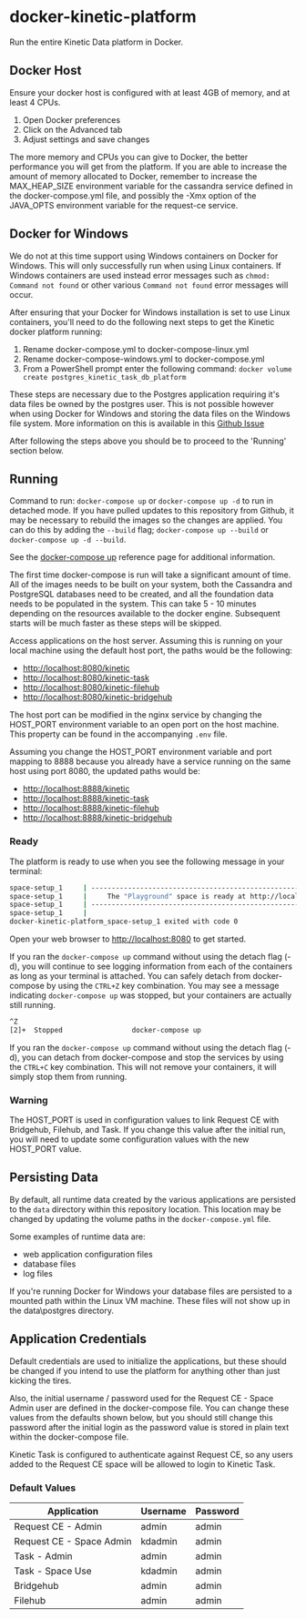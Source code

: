 # docker-kinetic-platform

Run the entire Kinetic Data platform in Docker.

## Docker Host

Ensure your docker host is configured with at least 4GB of memory, and at least 4 CPUs.

1.  Open Docker preferences
2.  Click on the Advanced tab
3.  Adjust settings and save changes

The more memory and CPUs you can give to Docker, the better performance you will get from the platform. If you are able to increase the amount of memory allocated to Docker, remember to increase the MAX_HEAP_SIZE environment variable for the cassandra service defined in the docker-compose.yml file, and possibly the -Xmx option of the JAVA_OPTS environment variable for the request-ce service.

## Docker for Windows

We do not at this time support using Windows containers on Docker for Windows. This will only successfully run when using Linux containers. If Windows containers are used instead error messages such as `chmod: Command not found` or other various `Command not found` error messages will occur.

After ensuring that your Docker for Windows installation is set to use Linux containers, you'll need to do the following next steps to get the Kinetic docker platform running:

1.  Rename docker-compose.yml to docker-compose-linux.yml
2.  Rename docker-compose-windows.yml to docker-compose.yml
3.  From a PowerShell prompt enter the following command: `docker volume create postgres_kinetic_task_db_platform`

These steps are necessary due to the Postgres application requiring it's data files be owned by the postgres user. This is not possible however when using Docker for Windows and storing the data files on the Windows file system. More information on this is available in this [Github Issue](https://github.com/docker/for-win/issues/445)

After following the steps above you should be to proceed to the 'Running' section below.

## Running

Command to run: `docker-compose up` or `docker-compose up -d` to run in detached mode. If you have pulled updates to this repository from Github, it may be necessary to rebuild the images so the changes are applied. You can do this by adding the `--build` flag; `docker-compose up --build` or `docker-compose up -d --build`.

See the [docker-compose up](https://docs.docker.com/compose/reference/up/) reference page for additional information.

The first time docker-compose is run will take a significant amount of time.  All of the images needs to be built on your system, both the Cassandra and PostgreSQL databases need to be created, and all the foundation data needs to be populated in the system.  This can take 5 - 10 minutes depending on the resources available to the docker engine.  Subsequent starts will be much faster as these steps will be skipped.

Access applications on the host server. Assuming this is running on your local machine using the default host port, the paths would be the following:

* <http://localhost:8080/kinetic>
* <http://localhost:8080/kinetic-task>
* <http://localhost:8080/kinetic-filehub>
* <http://localhost:8080/kinetic-bridgehub>

The host port can be modified in the nginx service by changing the HOST_PORT environment variable to an open port on the host machine. This property can be found in the accompanying `.env` file.

Assuming you change the HOST_PORT environment variable and port mapping to 8888 because you already have a service running on the same host using port 8080, the updated paths would be:

* <http://localhost:8888/kinetic>
* <http://localhost:8888/kinetic-task>
* <http://localhost:8888/kinetic-filehub>
* <http://localhost:8888/kinetic-bridgehub>

### Ready

The platform is ready to use when you see the following message in your terminal:

```bash
space-setup_1     | ---------------------------------------------------------------------
space-setup_1     | 	The "Playground" space is ready at http://localhost:8080
space-setup_1     | ---------------------------------------------------------------------
space-setup_1     | 
docker-kinetic-platform_space-setup_1 exited with code 0
```

Open your web browser to <http://localhost:8080> to get started.

If you ran the `docker-compose up` command without using the detach flag (-d), you will continue to see logging information from each of the containers as long as your terminal is attached. You can safely detach from docker-compose by using the `CTRL+Z` key combination. You may see a message indicating `docker-compose up` was stopped, but your containers are actually still running.

```bash
^Z
[2]+  Stopped                 docker-compose up
```

If you ran the `docker-compose up` command without using the detach flag (-d), you can detach from docker-compose and stop the services by using the `CTRL+C` key combination.  This will not remove your containers, it will simply stop them from running.

### Warning

The HOST_PORT is used in configuration values to link Request CE with Bridgehub, Filehub, and Task.  If you change this value after the initial run, you will need to update some configuration values with the new HOST_PORT value.

## Persisting Data

By default, all runtime data created by the various applications are persisted to the `data` directory within this repository location. This location may be changed by updating the volume paths in the `docker-compose.yml` file.

Some examples of runtime data are:

* web application configuration files
* database files
* log files

If you're running Docker for Windows your database files are persisted to a mounted path within the Linux VM machine. These files will not show up in the data\postgres directory.

## Application Credentials

Default credentials are used to initialize the applications, but these should be changed if you intend to use the platform for anything other than just kicking the tires.

Also, the initial username / password used for the Request CE - Space Admin user are defined in the docker-compose file. You can change these values from the defaults shown below, but you should still change this password after the initial login as the password value is stored in plain text within the docker-compose file.

Kinetic Task is configured to authenticate against Request CE, so any users added to the Request CE space will be allowed to login to Kinetic Task.

### Default Values

| Application              | Username | Password |
| ------------------------ | -------- | -------- |
| Request CE - Admin       | admin    | admin    |
| Request CE - Space Admin | kdadmin  | admin    |
| Task - Admin             | admin    | admin    |
| Task - Space Use         | kdadmin  | admin    |
| Bridgehub                | admin    | admin    |
| Filehub                  | admin    | admin    |
